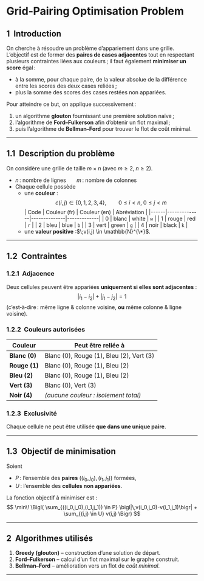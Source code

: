 # Grid‑Pairing Optimisation Problem

## 1  Introduction
On cherche à résoudre un problème d’appariement dans une grille.  
L’objectif est de former des **paires de cases adjacentes** tout en respectant
plusieurs contraintes liées aux couleurs ; il faut également **minimiser un
score** égal :

* à la somme, pour chaque paire, de la valeur absolue de la différence entre
  les scores des deux cases reliées ;
* plus la somme des scores des cases restées non appariées.

Pour atteindre ce but, on applique successivement :

1. un algorithme **glouton** fournissant une première solution naïve ;
2. l’algorithme de **Ford–Fulkerson** afin d’obtenir un flot maximal ;
3. puis l’algorithme de **Bellman–Ford** pour trouver le flot de coût minimal.

---

## 1.1  Description du problème
On considère une grille de taille $m \times n$ (avec $m \ge 2,\; n \ge 2$).

* $n$ : nombre de lignes  $m$ : nombre de colonnes  
* Chaque cellule possède  
  * une **couleur** :
    $$
      c(i,j) \in \{0,1,2,3,4\},\qquad 0 \le i < n,\; 0 \le j < m
    $$
    | Code | Couleur (fr) | Couleur (en) | Abréviation |
    |------|--------------|--------------|-------------|
    | 0    | blanc        | white        | `w` |
    | 1    | rouge        | red          | `r` |
    | 2    | bleu         | blue         | `b` |
    | 3    | vert         | green        | `g` |
    | 4    | noir         | black        | `k` |
  * une **valeur positive** :$\;v(i,j) \in \mathbb{N}^{\*}$.

---

## 1.2  Contraintes

### 1.2.1  Adjacence
Deux cellules peuvent être appariées **uniquement si elles sont adjacentes** :
$$
  |i_1-i_2| + |j_1-j_2| = 1
$$
(c’est‑à‑dire : même ligne & colonne voisine, **ou** même colonne & ligne
voisine).

### 1.2.2  Couleurs autorisées

| Couleur | Peut être reliée à |
|---------|-------------------|
| **Blanc (0)** | Blanc (0), Rouge (1), Bleu (2), Vert (3) |
| **Rouge (1)** | Blanc (0), Rouge (1), Bleu (2) |
| **Bleu (2)**  | Blanc (0), Rouge (1), Bleu (2) |
| **Vert (3)**  | Blanc (0), Vert (3) |
| **Noir (4)**  | *(aucune couleur : isolement total)* |

### 1.2.3  Exclusivité
Chaque cellule ne peut être utilisée **que dans une unique paire**.

---

## 1.3  Objectif de minimisation
Soient  

* $P$ : l’ensemble des **paires**
  $((i_0,j_0),(i_1,j_1))$ formées,  
* $U$ : l’ensemble des **cellules non appariées**.

La fonction objectif à minimiser est :
$$
\min\!
\Bigl(
  \sum_{((i_0,j_0),(i_1,j_1)) \in P}
      \bigl|\,v(i_0,j_0)-v(i_1,j_1)\bigr|
  + 
  \sum_{(i,j) \in U} v(i,j)
\Bigr)
$$

---

## 2  Algorithmes utilisés
1. **Greedy (glouton)** – construction d’une solution de départ.  
2. **Ford–Fulkerson** – calcul d’un flot maximal sur le graphe construit.  
3. **Bellman–Ford** – amélioration vers un flot de *coût minimal*.

---

